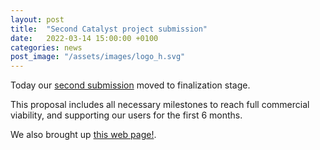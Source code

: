 ```yaml
---
layout: post
title:  "Second Catalyst project submission"
date:   2022-03-14 15:00:00 +0100
categories: news
post_image: "/assets/images/logo_h.svg"
---
```


Today our [second submission](https://cardano.ideascale.com/c/idea/396549)
moved to finalization stage.

This proposal includes all necessary milestones to reach full commercial viability, and supporting our users for the first 6 months.

We also brought up [this web page!](https://streamcardano.com).
